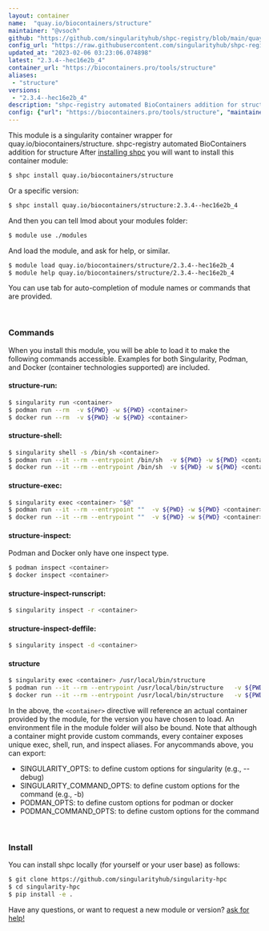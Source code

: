 ```yaml
---
layout: container
name:  "quay.io/biocontainers/structure"
maintainer: "@vsoch"
github: "https://github.com/singularityhub/shpc-registry/blob/main/quay.io/biocontainers/structure/container.yaml"
config_url: "https://raw.githubusercontent.com/singularityhub/shpc-registry/main/quay.io/biocontainers/structure/container.yaml"
updated_at: "2023-02-06 03:23:06.074898"
latest: "2.3.4--hec16e2b_4"
container_url: "https://biocontainers.pro/tools/structure"
aliases:
 - "structure"
versions:
 - "2.3.4--hec16e2b_4"
description: "shpc-registry automated BioContainers addition for structure"
config: {"url": "https://biocontainers.pro/tools/structure", "maintainer": "@vsoch", "description": "shpc-registry automated BioContainers addition for structure", "latest": {"2.3.4--hec16e2b_4": "sha256:1262296ea0fd9387033f22766b4ada46d8fb1ed475959bc57defe913293eceea"}, "tags": {"2.3.4--hec16e2b_4": "sha256:1262296ea0fd9387033f22766b4ada46d8fb1ed475959bc57defe913293eceea"}, "docker": "quay.io/biocontainers/structure", "aliases": {"structure": "/usr/local/bin/structure"}}
---
```


This module is a singularity container wrapper for quay.io/biocontainers/structure.
shpc-registry automated BioContainers addition for structure
After [installing shpc](#install) you will want to install this container module:


```bash
$ shpc install quay.io/biocontainers/structure
```

Or a specific version:

```bash
$ shpc install quay.io/biocontainers/structure:2.3.4--hec16e2b_4
```

And then you can tell lmod about your modules folder:

```bash
$ module use ./modules
```

And load the module, and ask for help, or similar.

```bash
$ module load quay.io/biocontainers/structure/2.3.4--hec16e2b_4
$ module help quay.io/biocontainers/structure/2.3.4--hec16e2b_4
```

You can use tab for auto-completion of module names or commands that are provided.

<br>

### Commands

When you install this module, you will be able to load it to make the following commands accessible.
Examples for both Singularity, Podman, and Docker (container technologies supported) are included.

#### structure-run:

```bash
$ singularity run <container>
$ podman run --rm  -v ${PWD} -w ${PWD} <container>
$ docker run --rm  -v ${PWD} -w ${PWD} <container>
```

#### structure-shell:

```bash
$ singularity shell -s /bin/sh <container>
$ podman run --it --rm --entrypoint /bin/sh  -v ${PWD} -w ${PWD} <container>
$ docker run --it --rm --entrypoint /bin/sh  -v ${PWD} -w ${PWD} <container>
```

#### structure-exec:

```bash
$ singularity exec <container> "$@"
$ podman run --it --rm --entrypoint ""  -v ${PWD} -w ${PWD} <container> "$@"
$ docker run --it --rm --entrypoint ""  -v ${PWD} -w ${PWD} <container> "$@"
```

#### structure-inspect:

Podman and Docker only have one inspect type.

```bash
$ podman inspect <container>
$ docker inspect <container>
```

#### structure-inspect-runscript:

```bash
$ singularity inspect -r <container>
```

#### structure-inspect-deffile:

```bash
$ singularity inspect -d <container>
```


#### structure

```bash
$ singularity exec <container> /usr/local/bin/structure
$ podman run --it --rm --entrypoint /usr/local/bin/structure   -v ${PWD} -w ${PWD} <container> -c " $@"
$ docker run --it --rm --entrypoint /usr/local/bin/structure   -v ${PWD} -w ${PWD} <container> -c " $@"
```



In the above, the `<container>` directive will reference an actual container provided
by the module, for the version you have chosen to load. An environment file in the
module folder will also be bound. Note that although a container
might provide custom commands, every container exposes unique exec, shell, run, and
inspect aliases. For anycommands above, you can export:

 - SINGULARITY_OPTS: to define custom options for singularity (e.g., --debug)
 - SINGULARITY_COMMAND_OPTS: to define custom options for the command (e.g., -b)
 - PODMAN_OPTS: to define custom options for podman or docker
 - PODMAN_COMMAND_OPTS: to define custom options for the command

<br>

### Install

You can install shpc locally (for yourself or your user base) as follows:

```bash
$ git clone https://github.com/singularityhub/singularity-hpc
$ cd singularity-hpc
$ pip install -e .
```

Have any questions, or want to request a new module or version? [ask for help!](https://github.com/singularityhub/singularity-hpc/issues)